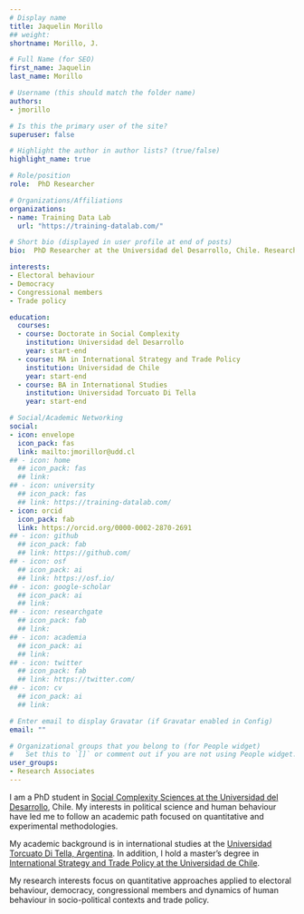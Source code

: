 ```yaml
---
# Display name
title: Jaquelin Morillo
## weight: 
shortname: Morillo, J.

# Full Name (for SEO)
first_name: Jaquelin
last_name: Morillo

# Username (this should match the folder name)
authors:
- jmorillo

# Is this the primary user of the site?
superuser: false

# Highlight the author in author lists? (true/false)
highlight_name: true

# Role/position
role:  PhD Researcher

# Organizations/Affiliations
organizations:
- name: Training Data Lab
  url: "https://training-datalab.com/"

# Short bio (displayed in user profile at end of posts)
bio:  PhD Researcher at the Universidad del Desarrollo, Chile. Research Associate in Training Data Lab, Chile.

interests:
- Electoral behaviour
- Democracy
- Congressional members
- Trade policy

education:
  courses:
  - course: Doctorate in Social Complexity
    institution: Universidad del Desarrollo
    year: start-end
  - course: MA in International Strategy and Trade Policy
    institution: Universidad de Chile
    year: start-end
  - course: BA in International Studies
    institution: Universidad Torcuato Di Tella
    year: start-end

# Social/Academic Networking
social:
- icon: envelope
  icon_pack: fas
  link: mailto:jmorillor@udd.cl
## - icon: home
  ## icon_pack: fas
  ## link: 
## - icon: university
  ## icon_pack: fas
  ## link: https://training-datalab.com/
- icon: orcid
  icon_pack: fab
  link: https://orcid.org/0000-0002-2870-2691
## - icon: github
  ## icon_pack: fab
  ## link: https://github.com/
## - icon: osf
  ## icon_pack: ai
  ## link: https://osf.io/
## - icon: google-scholar
  ## icon_pack: ai
  ## link: 
## - icon: researchgate
  ## icon_pack: fab
  ## link: 
## - icon: academia
  ## icon_pack: ai
  ## link: 
## - icon: twitter
  ## icon_pack: fab
  ## link: https://twitter.com/
## - icon: cv
  ## icon_pack: ai
  ## link: 

# Enter email to display Gravatar (if Gravatar enabled in Config)
email: ""

# Organizational groups that you belong to (for People widget)
#   Set this to `[]` or comment out if you are not using People widget.
user_groups:
- Research Associates
---
```


I am a PhD student in [Social Complexity Sciences at the Universidad del Desarrollo](https://dccs.udd.cl/en/), Chile. My interests in political science and human behaviour have led me to follow an academic path focused on quantitative and experimental methodologies.

My academic background is in international studies at the [Universidad Torcuato Di Tella, Argentina](https://www.utdt.edu/). In addition, I hold a master’s degree in [International Strategy and Trade Policy at the Universidad de Chile](https://iei.uchile.cl/).

My research interests focus on quantitative approaches applied to electoral behaviour, democracy, congressional members and dynamics of human behaviour in socio-political contexts and trade policy.

